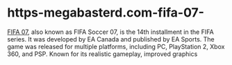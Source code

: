 # https-megabasterd.com-fifa-07-
[FIFA 07](https://megabasterd.com/fifa-07/), also known as FIFA Soccer 07, is the 14th installment in the FIFA series. It was developed by EA Canada and published by EA Sports. The game was released for multiple platforms, including PC, PlayStation 2, Xbox 360, and PSP. Known for its realistic gameplay, improved graphics
